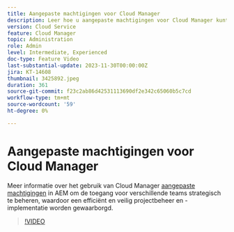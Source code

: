 ```yaml
---
title: Aangepaste machtigingen voor Cloud Manager
description: Leer hoe u aangepaste machtigingen voor Cloud Manager kunt gebruiken in AEM om de toegang voor verschillende teams strategisch te beheren, zodat u verzekerd bent van efficiënt en veilig projectbeheer en -implementatie.
version: Cloud Service
feature: Cloud Manager
topic: Administration
role: Admin
level: Intermediate, Experienced
doc-type: Feature Video
last-substantial-update: 2023-11-30T00:00:00Z
jira: KT-14608
thumbnail: 3425892.jpeg
duration: 361
source-git-commit: f23c2ab86d42531113690df2e342c65060b5c7cd
workflow-type: tm+mt
source-wordcount: '59'
ht-degree: 0%

---
```



# Aangepaste machtigingen voor Cloud Manager

Meer informatie over het gebruik van Cloud Manager [aangepaste machtigingen](https://experienceleague.adobe.com/docs/experience-manager-cloud-manager/content/requirements/custom-permissions.html) in AEM om de toegang voor verschillende teams strategisch te beheren, waardoor een efficiënt en veilig projectbeheer en -implementatie worden gewaarborgd.

>[!VIDEO](https://video.tv.adobe.com/v/3425892/?learn=on)
